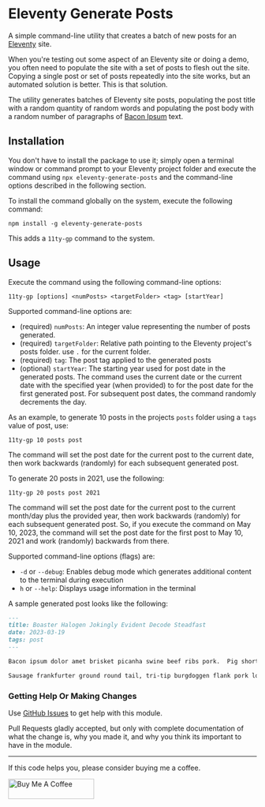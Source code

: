 # Eleventy Generate Posts

A simple command-line utility that creates a batch of new posts for an [Eleventy](https://www.11ty.dev/) site.

When you're testing out some aspect of an Eleventy site or doing a demo, you often need to populate the site with a set of posts to flesh out the site. Copying a single post or set of posts repeatedly into the site works, but an automated solution is better. This is that solution.

The utility generates batches of Eleventy site posts, populating the post title with a random quantity of random words and populating the post body with a random number of paragraphs of [Bacon Ipsum](https://baconipsum.com/) text.

## Installation

You don't have to install the package to use it; simply open a terminal window or command prompt to your Eleventy project folder and execute the command using `npx eleventy-generate-posts` and the command-line options described in the following section.

To install the command globally on the system, execute the following command:

```shell
npm install -g eleventy-generate-posts
```

This adds a `11ty-gp` command to the system.

## Usage

Execute the command using the following command-line options:

```shell
11ty-gp [options] <numPosts> <targetFolder> <tag> [startYear]
```

Supported command-line options are:

* (required) `numPosts`: An integer value representing the number of posts generated.
* (required) `targetFolder`: Relative path pointing to the Eleventy project's posts folder. use `.` for the current folder.
* (required) `tag`: The post tag applied to the generated posts
* (optional) `startYear`: The starting year used for post date in the generated posts. The command uses the current date or the current date with the specified year (when provided) to for the post date for the first generated post. For subsequent post dates, the command randomly decrements the day.

As an example, to generate 10 posts in the projects `posts` folder using a `tags` value of post, use:

```shell
11ty-gp 10 posts post
```

The command will set the post date for the current post to the current date, then work backwards (randomly) for each subsequent generated post.

To generate 20 posts in 2021, use the following:

```shell
11ty-gp 20 posts post 2021
```

The command will set the post date for the current post to the current month/day plus the provided year, then work backwards (randomly) for each subsequent generated post. So, if you execute the command on May 10, 2023, the command will set the post date for the first post to May 10, 2021 and work (randomly) backwards from there.

Supported command-line options (flags) are:

* `-d` or `--debug`: Enables debug mode which generates additional content to the terminal during execution
* `h` or `--help`: Displays usage information in the terminal

A sample generated post looks like the following:

```markdown
---
title: Boaster Halogen Jokingly Evident Decode Steadfast
date: 2023-03-19
tags: post
---

Bacon ipsum dolor amet brisket picanha swine beef ribs pork.  Pig short ribs andouille ham ribeye hamburger tail rump turducken kevin alcatra bacon beef meatloaf.  Bresaola pancetta pig, cupim frankfurter brisket pork belly turkey.  Pork belly frankfurter cupim, salami picanha short ribs beef ribs chuck fatback pastrami doner chicken ham.  Tail fatback landjaeger chicken jowl, pancetta bresaola picanha.  Pork belly ball tip picanha bresaola capicola prosciutto drumstick swine flank cupim corned beef.

Sausage frankfurter ground round tail, tri-tip burgdoggen flank pork loin.  Bresaola landjaeger shoulder pastrami burgdoggen meatball.  Frankfurter kevin pig, hamburger andouille tail meatloaf cupim meatball beef ribs prosciutto.  Meatloaf chislic flank tri-tip swine filet mignon brisket sirloin turkey porchetta.
```

### Getting Help Or Making Changes

Use [GitHub Issues](https://github.com/johnwargo/eleventy-generate-posts/issues) to get help with this module.

Pull Requests gladly accepted, but only with complete documentation of what the change is, why you made it, and why you think its important to have in the module.

***

If this code helps you, please consider buying me a coffee.

<a href="https://www.buymeacoffee.com/johnwargo" target="_blank"><img src="https://cdn.buymeacoffee.com/buttons/default-orange.png" alt="Buy Me A Coffee" height="41" width="174"></a>